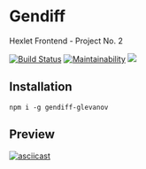 # Gendiff
Hexlet Frontend - Project No. 2

[![Build Status](https://travis-ci.org/glevanov/project-lvl2-s401.svg?branch=master)](https://travis-ci.org/glevanov/project-lvl2-s401)
[![Maintainability](https://api.codeclimate.com/v1/badges/9c8c2e5d68340aaea0f5/maintainability)](https://codeclimate.com/github/glevanov/project-lvl2-s401/maintainability)
<a href="https://codeclimate.com/github/glevanov/project-lvl2-s401/test_coverage"><img src="https://api.codeclimate.com/v1/badges/9c8c2e5d68340aaea0f5/test_coverage" /></a>

## Installation
```npm i -g gendiff-glevanov```

## Preview
[![asciicast](https://asciinema.org/a/ipr8UNiAUhEFoltbM0dQ1Kn3u.svg)](https://asciinema.org/a/ipr8UNiAUhEFoltbM0dQ1Kn3u)